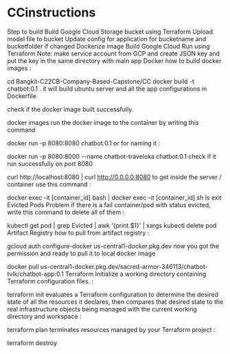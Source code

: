 # CCinstructions
Step to build
Build Google Cloud Storage bucket using Terraform
Upload model file to bucket
Update config for application for bucketname and bucketfolder if changed
Dockerize image
Build Google Cloud Run using Terraform
Note: make service account from GCP and create JSON key and put the key in the same directory with main app
Docker
how to build docker images :

cd Bangkit-C22CB-Company-Based-Capstone/CC
docker build -t chatbot:0.1 .
it will build ubuntu server and all the app configurations in Dockerfile

check if the docker image built successfully.

docker images
run the docker image to the container by writing this command

docker run -p 8080:8080 chatbot:0.1
or for naming it :

docker run -p 8080:8000 --name chatbot-traveloka chatbot:0.1
check if it run successfully on port 8080

curl http://localhost:8080 | curl http://0.0.0.0:8080
to get inside the server / container use this command :

docker exec -it [container_id] bash | docker exec -it [container_id] sh
ls
exit
Evicted Pods Problem
if there is a fail container/pod with status evicted, write this command to delete all of them :

kubectl get pod | grep Evicted | awk '{print $1}' | xargs kubectl delete pod
Artifact Registry
how to pull from artifact registry :

gcloud auth configure-docker us-central1-docker.pkg.dev
now you got the permission and ready to pull it to local docker image

docker pull us-central1-docker.pkg.dev/sacred-armor-346113/chatbot-tvlk/chatbot-app:0.1
Terraform
Initialize a working directory containing Terraform configuration files. :

terraform init
evaluates a Terraform configuration to determine the desired state of all the resources it declares, then compares that desired state to the real infrastructure objects being managed with the current working directory and workspace :

terraform plan
terminates resources managed by your Terraform project :

terraform destroy
